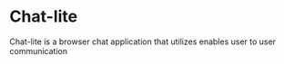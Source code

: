# Chat-lite

Chat-lite is a browser chat application that utilizes enables user to user communication
